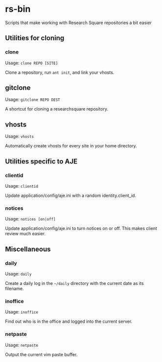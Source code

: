 # rs-bin
Scripts that make working with Research Square repositories a bit easier

## Utilities for cloning

### clone

Usage: `clone REPO [SITE]`

Clone a repository, run `ant init`, and link your vhosts.

## gitclone

Usage: `gitclone REPO DEST`

A shortcut for cloning a researchsquare repository.

## vhosts

Usage: `vhosts`

Automatically create vhosts for every site in your home directory.

## Utilities specific to AJE

### clientid

Usage: `clientid`

Update application/config/aje.ini with a random identity.client_id.

### notices

Usage: `notices [on|off]`

Update application/config/aje.ini to turn notices on or off.  This makes client
review much easier.

## Miscellaneous

### daily

Usage: `daily`

Create a daily log in the `~/daily` directory with the current date as its
filename.

### inoffice

Usage: `inoffice`

Find out who is in the office and logged into the current server.

### netpaste

Usage: `netpaste`

Output the current vim paste buffer.

